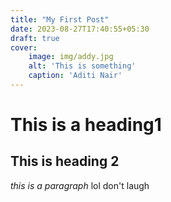 ```yaml
---
title: "My First Post"
date: 2023-08-27T17:40:55+05:30
draft: true
cover:
    image: img/addy.jpg
    alt: 'This is something'
    caption: 'Aditi Nair'
---
```


# This is a heading1
## This is heading 2

*this is a paragraph*
lol don't laugh

